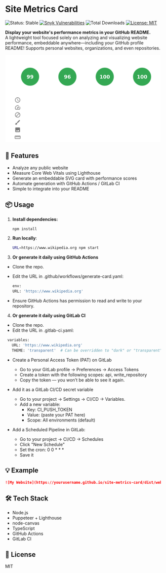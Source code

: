 # Site Metrics Card
<!--
![WIP](https://img.shields.io/badge/status-WIP-orange?style=flat-square)
-->
![Status: Stable](https://img.shields.io/badge/status-stable-brightgreen?style=flat-square)
[![Snyk Vulnerabilities](https://snyk.io/test/github/aelmizeb/site-metrics-card/badge.svg)](https://snyk.io/test/github/aelmizeb/site-metrics-card)
![Total Downloads](https://img.shields.io/github/downloads/aelmizeb/site-metrics-card/total)
[![License: MIT](https://img.shields.io/badge/License-MIT-yellow.svg)](LICENSE)

**Display your website's performance metrics in your GitHub README.**  
A lightweight tool focused solely on analyzing and visualizing website performance, embeddable anywhere—including your GitHub profile README! Supports personal websites, organizations, and even repositories.

![Website Metrics Card](./dist/website-metrics.svg)

## 🚀 Features

- Analyze any public website
- Measure Core Web Vitals using Lighthouse
- Generate an embeddable SVG card with performance scores
- Automate generation with GitHub Actions / GitLab CI
- Simple to integrate into your README

## 📦 Usage

1. **Install dependencies:**

   ```bash
   npm install
   ```

2. **Run locally**:
   ```bash
   URL=https://www.wikipedia.org npm start
   ```

3. **Or generate it daily using GitHub Actions**

- Clone the repo.
- Edit the URL in .github/workflows/generate-card.yaml:

   ```bash
  env:
  URL: 'https://www.wikipedia.org'
   ```
- Ensure GitHub Actions has permission to read and write to your repository.

4. **Or generate it daily using GitLab CI**

- Clone the repo.
- Edit the URL in .gitlab-ci.yaml:

 ```bash
  variables:
    URL: 'https://www.wikipedia.org'
    THEME: 'transparent'  # Can be overridden to "dark" or "transparent"
 ```
- Create a Personal Access Token (PAT) on GitLab
  - Go to your GitLab profile → Preferences → Access Tokens
  - Create a token with the following scopes: api, write_repository
  - Copy the token — you won’t be able to see it again.

- Add it as a GitLab CI/CD secret variable
  - Go to your project → Settings → CI/CD → Variables.
  - Add a new variable:
    - Key: CI_PUSH_TOKEN
    - Value: (paste your PAT here)
    - Scope: All environments (default)

- Add a Scheduled Pipeline in GitLab:
  - Go to your project → CI/CD → Schedules
  - Click "New Schedule"
  - Set the cron: 0 0 * * *
  - Save it

## 💡 Example

```md
![My Website](https://yourusername.github.io/site-metrics-card/dist/website-metrics.svg)
```

## 🛠️ Tech Stack

- Node.js
- Puppeteer + Lighthouse
- node-canvas
- TypeScript
- GitHub Actions
- GitLab CI

## 📄 License
MIT
